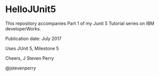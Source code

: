# HelloJUnit5

This repository accompanies Part 1 of my Junit 5 Tutorial series on IBM developerWorks.

Publication date: July 2017

Uses JUnit 5, Milestone 5

Cheers,
J Steven Perry

@jstevenperry
